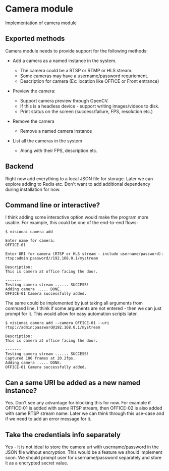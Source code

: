 # Camera module

Implementation of camera module

## Exported methods

Camera module needs to provide support for the following methods:
- Add a camera as a named instance in the system.
    - The camera could be a RTSP or RTMP or HLS stream.
    - Some cameras may have a username/password requriement.
    - Description for camera (Ex: location like OFFICE or Front entrance)

- Preview the camera:
    - Support camera preview through  OpenCV.
    - If this is a headless device - support writing images/videos to disk.
    - Print status on the screen (success/failure, FPS, resolution etc.)

- Remove the camera
    - Remove a named camera instance

- List all the cameras in the system
    - Along with their FPS, description etc.

## Backend

Right now add everything to a local JSON file for storage. Later we can
explore adding to Redis etc. Don't want to add additional dependency during
installation for now.

## Command line or interactive?

I think adding some interactive option would make the program more
usable. For example, this could be one of the end-to-end flows:

```console
$ visionai camera add

Enter name for camera:
OFFICE-01

Enter URI for camera (RTSP or HLS stream - include username/password):
rtsp:admin:password//192.168.0.1/mystream

Description:
This is camera at office facing the door.

-------
Testing camera stream ...... SUCCESS!
Adding camera ..... DONE.
OFFICE-01 Camera successfully added.
```

The same could be implemented by just taking all arguments from command line. I think
if some arguments are not entered - then we can just prompt for it. This would allow for
easy automation scripts later.

```console
$ visionai camera add --camera OFFICE-01 --uri rtsp://admin:password@192.168.0.1/mystream

Description:
This is camera at office facing the door.

-------
Testing camera stream ...... SUCCESS!
Captured 100 frames at 20.2fps.
Adding camera ..... DONE.
OFFICE-01 Camera successfully added.
```

## Can a same URI be added as a new named instance?

Yes. Don't see any advantage for blocking this for now. For example
if OFFICE-01 is added with same RTSP stream, then OFFICE-02 is also
added with same RTSP stream name. Later we can think through this
use-case and if we need to add an error message for it.


## Take the credentials info separately

Yes - it is not ideal to store the camera uri with username/password
in the JSON file without encryption. This would be a feature we should
implement soon. We should prompt user for username/password separately
and store it as a encrypted secret value.




